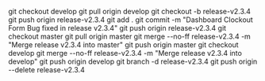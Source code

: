 git checkout develop
git pull origin develop
git checkout -b release-v2.3.4
git push origin release-v2.3.4
git add .
git commit -m "Dashboard Clockout Form Bug fixed in release v2.3.4"
git push origin release-v2.3.4
git checkout master
git pull origin master
git merge --no-ff release-v2.3.4 -m "Merge release v2.3.4 into master"
git push origin master
git checkout develop
git merge --no-ff release-v2.3.4 -m "Merge release v2.3.4 into develop"
git push origin develop
git branch -d release-v2.3.4
git push origin --delete release-v2.3.4
